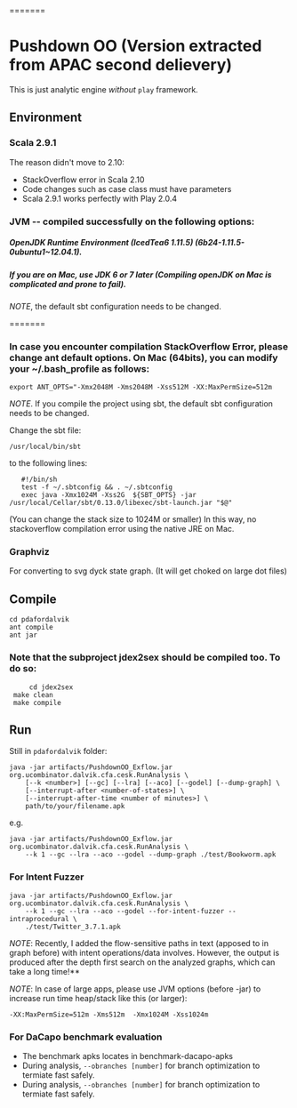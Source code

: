 =======
# Pushdown OO (Version extracted from APAC second delievery)

This is just analytic engine *without* `play` framework. 

## Environment

### Scala 2.9.1 

The reason didn't move to 2.10: 
* StackOverflow error in Scala 2.10
* Code changes such as case class must have parameters
* Scala 2.9.1 works perfectly with Play 2.0.4

### JVM -- compiled successfully on the following options:

##### OpenJDK Runtime Environment (IcedTea6 1.11.5) (6b24-1.11.5-0ubuntu1~12.04.1). 

##### If you are on Mac, use JDK 6 or 7 later (Compiling openJDK on Mac is complicated and prone to fail).

*NOTE*, the default sbt configuration needs to be changed.

=======
### In case you encounter compilation StackOverflow Error, please change ant default options. On Mac (64bits), you can modify your ~/.bash_profile as follows:

	export ANT_OPTS="-Xmx2048M -Xms2048M -Xss512M -XX:MaxPermSize=512m

	
*NOTE*. If you compile the project using sbt, the default sbt configuration needs to be changed.


Change  the sbt file:

	/usr/local/bin/sbt

to the following lines:

       #!/bin/sh
       test -f ~/.sbtconfig && . ~/.sbtconfig
       exec java -Xmx1024M -Xss2G  ${SBT_OPTS} -jar /usr/local/Cellar/sbt/0.13.0/libexec/sbt-launch.jar "$@"

(You can change the stack size to 1024M or smaller)
In this way, no stackoverflow compilation error using the native JRE on Mac.

### Graphviz 

For converting to svg dyck state graph. (It will get choked on large dot files)

## Compile

	cd pdafordalvik
	ant compile
	ant jar

### Note that the subproject jdex2sex should be compiled too. To do so:

    	 cd jdex2sex
	 make clean
	 make compile
	 

## Run
Still in `pdafordalvik` folder:

```
java -jar artifacts/PushdownOO_Exflow.jar org.ucombinator.dalvik.cfa.cesk.RunAnalysis \
    [--k <number>] [--gc] [--lra] [--aco] [--godel] [--dump-graph] \
    [--interrupt-after <number-of-states>] \
    [--interrupt-after-time <number of minutes>] \
    path/to/your/filename.apk
```

e.g.

```
java -jar artifacts/PushdownOO_Exflow.jar org.ucombinator.dalvik.cfa.cesk.RunAnalysis \
    --k 1 --gc --lra --aco --godel --dump-graph ./test/Bookworm.apk
```

### For Intent Fuzzer

```
java -jar artifacts/PushdownOO_Exflow.jar org.ucombinator.dalvik.cfa.cesk.RunAnalysis \
    --k 1 --gc --lra --aco --godel --for-intent-fuzzer --intraprocedural \
    ./test/Twitter_3.7.1.apk
```

*NOTE*: Recently, I added the flow-sensitive paths in text (apposed to in graph before) with intent operations/data involves. However, the output is produced after the depth first search on the analyzed graphs, which can take a long time!**

*NOTE*: In case of large apps, please use JVM options (before -jar) to increase run time heap/stack like this (or larger):

```
-XX:MaxPermSize=512m -Xms512m  -Xmx1024M -Xss1024m
```

### For DaCapo benchmark evaluation
* The benchmark apks locates in benchmark-dacapo-apks
* During analysis, `--obranches [number]` for branch optimization to termiate fast safely.
* During analysis, `--obranches [number]` for branch optimization to termiate fast safely.

